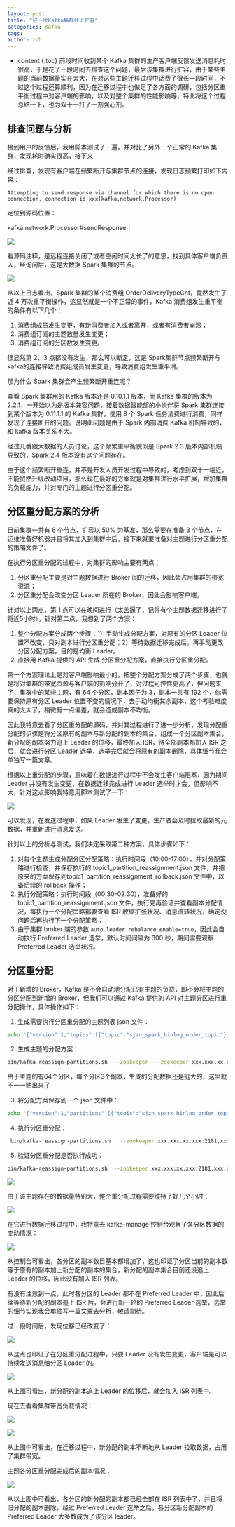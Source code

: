 ```yaml
---
layout: post
title: "记一次Kafka集群线上扩容"
categories: Kafka
tags: 
author: zch
---
```


* content
{:toc}
前段时间收到某个 Kafka 集群的生产客户端反馈发送消息耗时很高，于是花了一段时间去排查这个问题，最后该集群进行扩容，由于某些主题的当前数据量实在太大，在对这些主题迁移过程中话费了很长一段时间，不过这个过程还算顺利，因为在迁移过程中也做足了各方面的调研，包括分区重平衡过程中对客户端的影响，以及对整个集群的性能影响等，特此将这个过程总结一下，也为双十一打了一剂强心剂。









## 排查问题与分析

接到用户的反馈后，我用脚本测试了一遍，并对比了另外一个正常的 Kafka 集群，发现耗时确实很高，接下来

经过排查，发现有客户端在频繁断开与集群节点的连接，发现日志频繁打印如下内容：

```
Attempting to send response via channel for which there is no open connection, connection id xxx(kafka.network.Processor)
```

定位到源码位置：

kafka.network.Processor#sendResponse：

![](https://gitee.com/objcoding/md-picture/raw/master/img/20191025100603.png)

看源码注释，是远程连接关闭了或者空闲时间太长了的意思，找到具体客户端负责人，经询问后，这是大数据 Spark 集群的节点。

![](https://gitee.com/objcoding/md-picture/raw/master/img/20191025144043.png)

从以上日志看出，Spark 集群的某个消费组 OrderDeliveryTypeCnt，竟然发生了近 4 万次重平衡操作，这显然就是一个不正常的事件，Kafka 消费组发生重平衡的条件有以下几个：

1. 消费组成员发生变更，有新消费者加入或者离开，或者有消费者崩溃；
2. 消费组订阅的主题数量发生变更；
3. 消费组订阅的分区数发生变更。

很显然第 2、3 点都没有发生，那么可以断定，这是 Spark集群节点频繁断开与kafka的连接导致消费组成员发生变更，导致消费组发生重平滑。

那为什么 Spark 集群会产生频繁断开重连呢？

查看 Spark 集群用的 Kafka 版本还是 0.10.1.1 版本，而 Kafka 集群的版本为 2.2.1，一开始以为是版本兼容问题，接着数据智能部的小伙伴将 Spark 集群连接到某个版本为 0.11.1.1 的 Kafka 集群，使用 8 个 Spark 任务消费进行消费，同样发现了连接断开的问题。说明此问题是由于 Spark 内部消费 Kafka 机制导致的，和 kafka 版本关系不大。

经过几番跟大数据的人员讨论，这个频繁重平衡貌似是 Spark 2.3 版本内部机制导致的，Spark 2.4 版本没有这个问题存在。

由于这个频繁断开重连，并不是开发人员开发过程中导致的，考虑到双十一临近，不能贸然升级改动项目，那么现在最好的方案就是对集群进行水平扩展，增加集群的负载能力，并对专门的主题进行分区重分配。



## 分区重分配方案的分析

目前集群一共有 6 个节点，扩容以 50% 为基准，那么需要在准备 3 个节点，在运维准备好机器并且将其加入到集群中后，接下来就要准备对主题进行分区重分配的策略文件了。

在执行分区重分配的过程中，对集群的影响主要有两点：

1. 分区重分配主要是对主题数据进行 Broker 间的迁移，因此会占用集群的带宽资源；
2. 分区重分配会改变分区 Leader 所在的 Broker，因此会影响客户端。

针对以上两点，第 1 点可以在晚间进行（太苦逼了，记得有个主题数据迁移进行了将近5小时），针对第二点，我想到了两个方案：

1. 整个分配方案分成两个步骤：1）手动生成分配方案，对原有的分区 Leader 位置不改变，只对副本进行分区重分配；2）等待数据迁移完成后，再手动更改分区分配方案，目的是均衡 Leader。
2. 直接用 Kafka 提供的 API 生成 分区重分配方案，直接执行分区重分配。

第一个方案理论上是对客户端影响最小的，把整个分配方案分成了两个步骤，也就是将对集群的带宽资源与客户端的影响分开了，对过程可控性更高了，但问题来了，集群中的某些主题，有 64 个分区，副本因子为 3，副本一共有 192 个，你需要保持原有分区 Leader 位置不变的情况下，去手动均衡其余副本，这个考验难度真的太大了，稍微有一点偏差，就会造成副本不均衡。

因此我特意去看了分区重分配的源码，并对其过程进行了进一步分析，发现分配重分配的步骤是将分区原有的副本与新分配的副本的集合，组成一个分区副本集合，新分配的副本努力追上 Leader 的位移，最终加入 ISR，待全部副本都加入 ISR 之后，就会进行分区 Leader 选举，选举完后就会将原有的副本删除，具体细节我会单独写一篇文章。

根据以上重分配的步骤，意味着在数据进行过程中不会发生客户端阻塞，因为期间 Leader 并没有发生变更，在数据迁移完成进行 Leader 选举时才会，但影响不大，针对这点影响我特意用脚本测试了一下：

![](https://gitee.com/objcoding/md-picture/raw/master/img/20191024145124.png)

可以发现，在发送过程中，如果 Leader 发生了变更，生产者会及时拉取最新的元数据，并重新进行消息发送。

针对以上的分析与测试，我们决定采取第二种方案，具体步骤如下：

1. 对每个主题生成分配分区分配策略：执行时间段（10:00-17:00），并对分配策略进行检查，并保存执行的 topic1_partition_reassignment.json 文件，并把原来的方案保存到topic1_partition_reassignment_rollback.json 文件中，以备后续的 rollback 操作；
2. 执行分配策略：执行时间段（00:30-02:30），准备好的 topic1_partition_reassignment.json 文件，执行完再验证并查看副本分配情况，每执行一个分配策略都要查看 ISR 收缩扩张状况、消息流转状况，确定没问题后再执行下一个分配策略；
3. 由于集群 broker 端的参数 `auto.leader.rebalance.enable=true`，因此会自动执行 Preferred Leader 选举，默认时间间隔为 300 秒，期间需要观察  Preferred Leader 选举状况。



## 分区重分配

对于新增的 Broker，Kafka 是不会自动地分配已有主题的负载，即不会将主题的分区分配到新增的 Broker，但我们可以通过 Kafka 提供的 API 对主题分区进行重分配操作，具体操作如下：

1. 生成需要执行分区重分配的主题列表 json 文件：

```bash
echo '{"version":1,"topics":[{"topic":"sjzn_spark_binlog_order_topic"}]}' > sjzn_spark_binlog_order_topic.json
```

2. 生成主题的分配方案：

```bash
bin/kafka-reassign-partitions.sh  --zookeeper  --zookeeper xxx.xxx.xx.xxx:2181,xxx.xxx.xx.xxx:2181,xxx.xxx.xx.xxx:2181 --topics-to-move-json-file sjzn_spark_binlog_order_topic.json --broker-list "0,1,2,3,4,5,6,7,8" --generate
```

由于主题的有64个分区，每个分区3个副本，生成的分配数据还是挺大的，这里就不一一贴出来了

3. 将分配方案保存到一个 json 文件中：

```bash
echo '{"version":1,"partitions":[{"topic":"sjzn_spark_binlog_order_topic","partition":59,"replicas":[4,8,0],"log_dirs":["any","any","any"]} ......' > sjzn_spark_binlog_order_topic_reassignment.json
```

4. 执行分区重分配：

```bash
 bin/kafka-reassign-partitions.sh   --zookeeper xxx.xxx.xx.xxx:2181,xxx.xxx.xx.xxx:2181,xxx.xxx.xx.xxx:2181 --reassignment-json-file sjzn_spark_binlog_order_topic_reassignment.json --execute
```

5. 验证分区重分配是否执行成功：

```bash
bin/kafka-reassign-partitions.sh  --zookeeper xxx.xxx.xx.xxx:2181,xxx.xxx.xx.xxx:2181,xxx.xxx.xx.xxx:2181 --reassignment-json-file sjzn_spark_order_unique_topic_resign.json --verify
```

![](https://gitee.com/objcoding/md-picture/raw/master/img/20191026160345.png)

由于该主题存在的数据量特别大，整个重分配过程需要维持了好几个小时：

![](https://gitee.com/objcoding/md-picture/raw/master/img/20191025012921.png)

在它进行数据迁移过程中，我特意去 kafka-manage 控制台观察了各分区数据的变动情况：

![](https://gitee.com/objcoding/md-picture/raw/master/img/20191025012342.png)

从控制台可看出，各分区的副本数目基本都增加了，这也印证了分区当前的副本数等于原有的副本加上新分配的副本的集合，新分配的副本集合目前还没追上 Leader 的位移，因此没有加入 ISR 列表。

有没有注意到一点，此时各分区的 Leader 都不在  Preferred Leader 中，因此后续等待新分配的副本追上 ISR 后，会进行新一轮的 Preferred Leader 选举，选举的细节实现我会单独写一篇文章去分析，敬请期待。 

过一段时间后，发现位移已经改变了：

![](https://gitee.com/objcoding/md-picture/raw/master/img/20191025012411.png)

从这点也印证了在分区重分配过程中，只要 Leader 没有发生变更，客户端是可以持续发送消息给分区 Leader 的。

![](https://gitee.com/objcoding/md-picture/raw/master/img/20191025131741.png)

从上图可看出，新分配的副本追上 Leader 的位移后，就会加入 ISR 列表中。

现在去看看集群带宽负载情况：

![](https://gitee.com/objcoding/md-picture/raw/master/img/20191025012550.png)

![](https://gitee.com/objcoding/md-picture/raw/master/img/20191025012616.png)

从上图中可看出，在迁移过程中，新分配的副本不断地从 Leader 拉取数据，占用了集群带宽。

主题各分区重分配完成后的副本情况：

![](https://gitee.com/objcoding/md-picture/raw/master/img/20191025085729.png)

从以上图中可看出，各分区的新分配的副本都已经全部在 ISR 列表中了，并且将旧分配的副本删除，经过 Preferred Leader 选举之后，各分区新分配副本的 Preferred Leader 大多数成为了该分区 leader。
